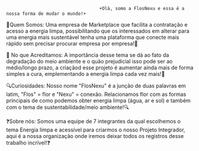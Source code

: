                                        ☀️Olá, somo a FlosNexu e essa é a nossa forma de mudar o mundo!☀️
 
🔋Quem Somos: Uma empresa de Marketplace que facilita a contratação e acesso a energia limpa, possibilitando que os interessados em alterar para uma energia mais sustentável tenha uma plataforma que conecte mais rápido sem precisar procurar empresa por empresa!🔋 

🌱 No que Acreditamos: A importância desse tema se dá ao fato da degradação do meio ambiente e o quão prejudicial isso pode ser ao médio/longo prazo, a criaçãod esse projeto é aumentar ainda mais de forma simples a cura, emplementando a energia limpa cada vez mais!🌱

🔍Curiosidades: Nosso nome "FlosNexu" é a junção de duas palavras em latim, "Flos" = flor e "Nexu" = conexão. Relacionamos flor com as formas principais de como podemos obter energia limpa (água, ar e sol) e também com o tema de sustentabilidade/meio ambiente!🔍

❓Sobre nós: Somos uma equipe de 7 integrantes da qual escolhemos o tema Energia limpa e acessível para criarmos o nosso Projeto Integrador, aqui é a nossa organização onde iremos deixar todos os registros desse trabalho incrível!❓
